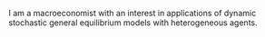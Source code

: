
<!---
dcarrollecon/dcarrollecon is a ✨ special ✨ repository because its `README.md` (this file) appears on your GitHub profile.
You can click the Preview link to take a look at your changes.
--->

I am a macroeconomist with an interest in applications of dynamic stochastic general equilibrium models with heterogeneous agents.
